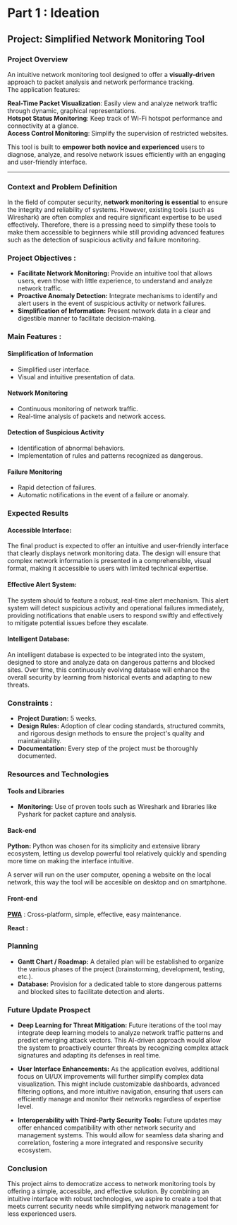# Part 1 : Ideation
## Project: Simplified Network Monitoring Tool

### Project Overview  
An intuitive network monitoring tool designed to offer a **visually-driven** approach to packet analysis and network performance tracking.  
The application features:  

**Real-Time Packet Visualization**: Easily view and analyze network traffic through dynamic, graphical representations.   
**Hotspot Status Monitoring**: Keep track of Wi-Fi hotspot performance and connectivity at a glance.    
**Access Control Monitoring**: Simplify the supervision of restricted websites.    

This tool is built to **empower both novice and experienced** users to diagnose, analyze, and resolve network issues efficiently with an engaging and user-friendly interface.  
 
---
 
### Context and Problem Definition
In the field of computer security, **network monitoring is essential** to ensure the integrity and reliability of systems. However, existing tools (such as Wireshark) are often complex and require significant expertise to be used effectively. Therefore, there is a pressing need to simplify these tools to make them accessible to beginners while still providing advanced features such as the detection of suspicious activity and failure monitoring.

### Project Objectives :
- **Facilitate Network Monitoring:** Provide an intuitive tool that allows users, even those with little experience, to understand and analyze network traffic.
- **Proactive Anomaly Detection:** Integrate mechanisms to identify and alert users in the event of suspicious activity or network failures.
- **Simplification of Information:** Present network data in a clear and digestible manner to facilitate decision-making.

### Main Features :

#### Simplification of Information
- Simplified user interface.
- Visual and intuitive presentation of data.

#### Network Monitoring
- Continuous monitoring of network traffic.
- Real-time analysis of packets and network access.

#### Detection of Suspicious Activity
- Identification of abnormal behaviors.
- Implementation of rules and patterns recognized as dangerous.

#### Failure Monitoring
- Rapid detection of failures.
- Automatic notifications in the event of a failure or anomaly.

### Expected Results

#### Accessible Interface:
The final product is expected to offer an intuitive and user-friendly interface that clearly displays network monitoring data. The design will ensure that complex network information is presented in a comprehensible, visual format, making it accessible to users with limited technical expertise.

#### Effective Alert System:
The system should to feature a robust, real-time alert mechanism. This alert system will detect suspicious activity and operational failures immediately, providing notifications that enable users to respond swiftly and effectively to mitigate potential issues before they escalate.

#### Intelligent Database:
An intelligent database is expected to be integrated into the system, designed to store and analyze data on dangerous patterns and blocked sites. Over time, this continuously evolving database will enhance the overall security by learning from historical events and adapting to new threats.

### Constraints :
- **Project Duration:** 5 weeks.
- **Design Rules:** Adoption of clear coding standards, structured commits, and rigorous design methods to ensure the project's quality and maintainability.
- **Documentation:** Every step of the project must be thoroughly documented.

### Resources and Technologies

#### Tools and Libraries
- **Monitoring:** Use of proven tools such as Wireshark and libraries like Pyshark for packet capture and analysis.

#### Back-end
**Python:** Python was chosen for its simplicity and extensive library ecosystem, letting us develop powerful tool relatively quickly and spending more time on making the interface intuitive.

A server will run on the user computer, opening a website on the local network, this way the tool will be accesible on desktop and on smartphone.

#### Front-end
**[PWA](https://fr.wikipedia.org/wiki/Progressive_web_app)** : Cross-platform, simple, effective, easy maintenance.

**React :**

### Planning
- **Gantt Chart / Roadmap:** A detailed plan will be established to organize the various phases of the project (brainstorming, development, testing, etc.).
- **Database:** Provision for a dedicated table to store dangerous patterns and blocked sites to facilitate detection and alerts.

### Future Update Prospect
 - **Deep Learning for Threat Mitigation:**
Future iterations of the tool may integrate deep learning models to analyze network traffic patterns and predict emerging attack vectors. This AI-driven approach would allow the system to proactively counter threats by recognizing complex attack signatures and adapting its defenses in real time.

- **User Interface Enhancements:**
As the application evolves, additional focus on UI/UX improvements will further simplify complex data visualization. This might include customizable dashboards, advanced filtering options, and more intuitive navigation, ensuring that users can efficiently manage and monitor their networks regardless of expertise level.

- **Interoperability with Third-Party Security Tools:**
Future updates may offer enhanced compatibility with other network security and management systems. This would allow for seamless data sharing and correlation, fostering a more integrated and responsive security ecosystem.

### Conclusion
This project aims to democratize access to network monitoring tools by offering a simple, accessible, and effective solution. By combining an intuitive interface with robust technologies, we aspire to create a tool that meets current security needs while simplifying network management for less experienced users.
